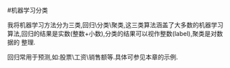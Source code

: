 #机器学习分类


我将机器学习方法分为三类,回归\分类\聚类,这三类算法涵盖了大多数的机器学习算法,回归的结果是实数(整数+小数),分类的结果可以视作整数(label),聚类是对数据的
整理.

回归常用于预测,如:股票\工资\销售额等.具体可参见本章的示例.

